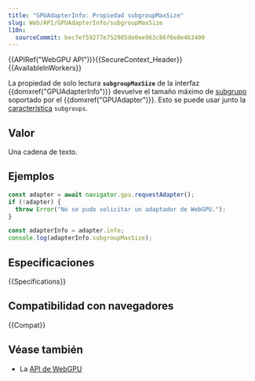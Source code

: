 ```yaml
---
title: "GPUAdapterInfo: Propiedad subgroupMaxSize"
slug: Web/API/GPUAdapterInfo/subgroupMaxSize
l10n:
  sourceCommit: bec7ef59277e752985de0ee963c86f6e8e4b3400
---
```


{{APIRef("WebGPU API")}}{{SecureContext_Header}}{{AvailableInWorkers}}

La propiedad de solo lectura **`subgroupMaxSize`** de la interfaz {{domxref("GPUAdapterInfo")}} devuelve el tamaño máximo de [subgrupo](https://gpuweb.github.io/gpuweb/wgsl/#subgroup-size) soportado por el {{domxref("GPUAdapter")}}. Esto se puede usar junto la [característica](/es/docs/Web/API/GPUSupportedFeatures) `subgroups`.

## Valor

Una cadena de texto.

## Ejemplos

```js
const adapter = await navigator.gpu.requestAdapter();
if (!adapter) {
  throw Error("No se pudo solicitar un adaptador de WebGPU.");
}

const adapterInfo = adapter.info;
console.log(adapterInfo.subgroupMaxSize);
```

## Especificaciones

{{Specifications}}

## Compatibilidad con navegadores

{{Compat}}

## Véase también

- La [API de WebGPU](/es/docs/Web/API/WebGPU_API)
